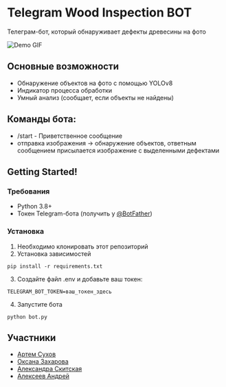 # Telegram Wood Inspection BOT

Телеграм-бот, который обнаруживает дефекты древесины на фото

![Demo GIF](demo_bot.gif)




## Основные возможности

- Обнаружение объектов на фото с помощью YOLOv8
- Индикатор процесса обработки
- Умный анализ (сообщает, если объекты не найдены)

  
## Команды бота:
- /start - Приветственное сообщение
- отправка изображения -> обнаружение объектов, ответным сообщением присылается изображение с выделенными дефектами 


  
## Getting Started!

### Требования

- Python 3.8+
- Токен Telegram-бота (получить у [@BotFather](https://t.me/BotFather))

### Установка

1. Необходимо клонировать этот репозиторий
2. Установка зависимостей
```
pip install -r requirements.txt
```
3. Создайте файл .env и добавьте ваш токен:
 ```
TELEGRAM_BOT_TOKEN=ваш_токен_здесь
```
4. Запустите бота
```
python bot.py
```


## Участники
- [Артем Сухов](https://github.com/sukhovtema)
- [Оксана Захарова](https://github.com/OksZkh) 
- [Александра Скитская](https://github.com/skitskayaav)
- [Алексеев Андрей](https://github.com/AlekseevDS21) 
